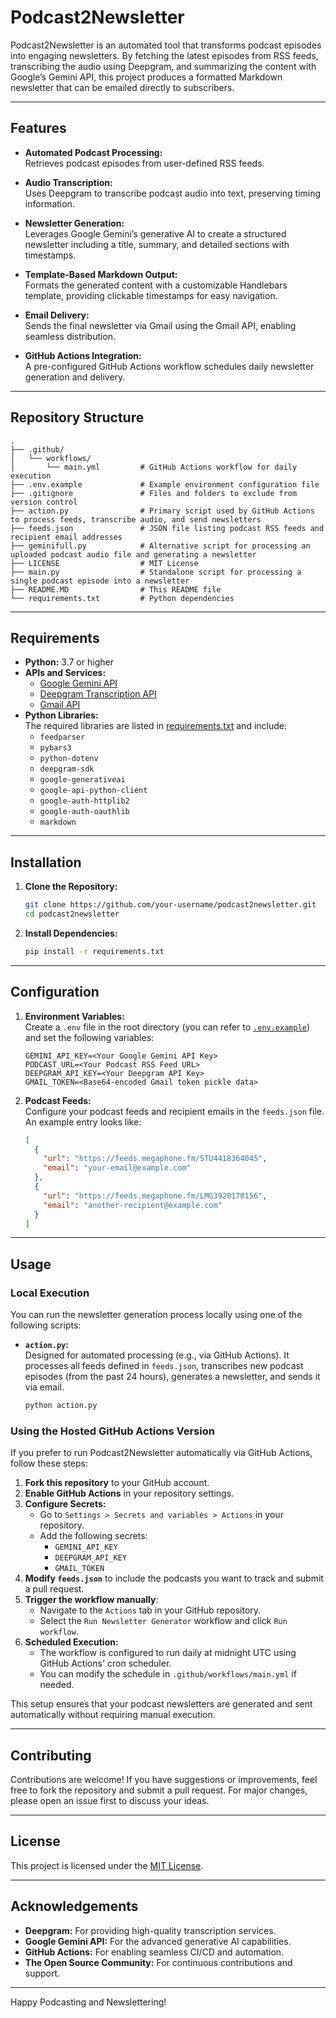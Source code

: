 # Podcast2Newsletter

Podcast2Newsletter is an automated tool that transforms podcast episodes into engaging newsletters. By fetching the latest episodes from RSS feeds, transcribing the audio using Deepgram, and summarizing the content with Google’s Gemini API, this project produces a formatted Markdown newsletter that can be emailed directly to subscribers.

---

## Features

- **Automated Podcast Processing:**\
  Retrieves podcast episodes from user-defined RSS feeds.

- **Audio Transcription:**\
  Uses Deepgram to transcribe podcast audio into text, preserving timing information.

- **Newsletter Generation:**\
  Leverages Google Gemini’s generative AI to create a structured newsletter including a title, summary, and detailed sections with timestamps.

- **Template-Based Markdown Output:**\
  Formats the generated content with a customizable Handlebars template, providing clickable timestamps for easy navigation.

- **Email Delivery:**\
  Sends the final newsletter via Gmail using the Gmail API, enabling seamless distribution.

- **GitHub Actions Integration:**\
  A pre-configured GitHub Actions workflow schedules daily newsletter generation and delivery.

---

## Repository Structure

```
.
├── .github/
│   └── workflows/
│       └── main.yml         # GitHub Actions workflow for daily execution
├── .env.example             # Example environment configuration file
├── .gitignore               # Files and folders to exclude from version control
├── action.py                # Primary script used by GitHub Actions to process feeds, transcribe audio, and send newsletters
├── feeds.json               # JSON file listing podcast RSS feeds and recipient email addresses
├── geminifull.py            # Alternative script for processing an uploaded podcast audio file and generating a newsletter
├── LICENSE                  # MIT License
├── main.py                  # Standalone script for processing a single podcast episode into a newsletter
├── README.MD                # This README file
└── requirements.txt         # Python dependencies
```

---

## Requirements

- **Python:** 3.7 or higher
- **APIs and Services:**
  - [Google Gemini API](https://developers.generativeai.google/)
  - [Deepgram Transcription API](https://deepgram.com/)
  - [Gmail API](https://developers.google.com/gmail/api)
- **Python Libraries:**\
  The required libraries are listed in [requirements.txt](requirements.txt) and include:
  - `feedparser`
  - `pybars3`
  - `python-dotenv`
  - `deepgram-sdk`
  - `google-generativeai`
  - `google-api-python-client`
  - `google-auth-httplib2`
  - `google-auth-oauthlib`
  - `markdown`

---

## Installation

1. **Clone the Repository:**

   ```bash
   git clone https://github.com/your-username/podcast2newsletter.git
   cd podcast2newsletter
   ```

2. **Install Dependencies:**

   ```bash
   pip install -r requirements.txt
   ```

---

## Configuration

1. **Environment Variables:**\
   Create a `.env` file in the root directory (you can refer to [`.env.example`](.env.example)) and set the following variables:

   ```env
   GEMINI_API_KEY=<Your Google Gemini API Key>
   PODCAST_URL=<Your Podcast RSS Feed URL>
   DEEPGRAM_API_KEY=<Your Deepgram API Key>
   GMAIL_TOKEN=<Base64-encoded Gmail token pickle data>
   ```

2. **Podcast Feeds:**\
   Configure your podcast feeds and recipient emails in the `feeds.json` file. An example entry looks like:

   ```json
   [
     {
       "url": "https://feeds.megaphone.fm/STU4418364045",
       "email": "your-email@example.com"
     },
     {
       "url": "https://feeds.megaphone.fm/LMG3928170156",
       "email": "another-recipient@example.com"
     }
   ]
   ```

---

## Usage

### Local Execution

You can run the newsletter generation process locally using one of the following scripts:

- **`action.py`:**\
  Designed for automated processing (e.g., via GitHub Actions). It processes all feeds defined in `feeds.json`, transcribes new podcast episodes (from the past 24 hours), generates a newsletter, and sends it via email.

  ```bash
  python action.py
  ```

### Using the Hosted GitHub Actions Version

If you prefer to run Podcast2Newsletter automatically via GitHub Actions, follow these steps:

1. **Fork this repository** to your GitHub account.
2. **Enable GitHub Actions** in your repository settings.
3. **Configure Secrets:**
   - Go to `Settings > Secrets and variables > Actions` in your repository.
   - Add the following secrets:
     - `GEMINI_API_KEY`
     - `DEEPGRAM_API_KEY`
     - `GMAIL_TOKEN`
4. **Modify `feeds.json`** to include the podcasts you want to track and submit a pull request.
5. **Trigger the workflow manually**:
   - Navigate to the `Actions` tab in your GitHub repository.
   - Select the `Run Newsletter Generator` workflow and click `Run workflow`.
6. **Scheduled Execution:**
   - The workflow is configured to run daily at midnight UTC using GitHub Actions' cron scheduler.
   - You can modify the schedule in `.github/workflows/main.yml` if needed.

This setup ensures that your podcast newsletters are generated and sent automatically without requiring manual execution.

---

## Contributing

Contributions are welcome! If you have suggestions or improvements, feel free to fork the repository and submit a pull request. For major changes, please open an issue first to discuss your ideas.

---

## License

This project is licensed under the [MIT License](LICENSE).

---

## Acknowledgements

- **Deepgram:** For providing high-quality transcription services.
- **Google Gemini API:** For the advanced generative AI capabilities.
- **GitHub Actions:** For enabling seamless CI/CD and automation.
- **The Open Source Community:** For continuous contributions and support.

---

Happy Podcasting and Newslettering!

